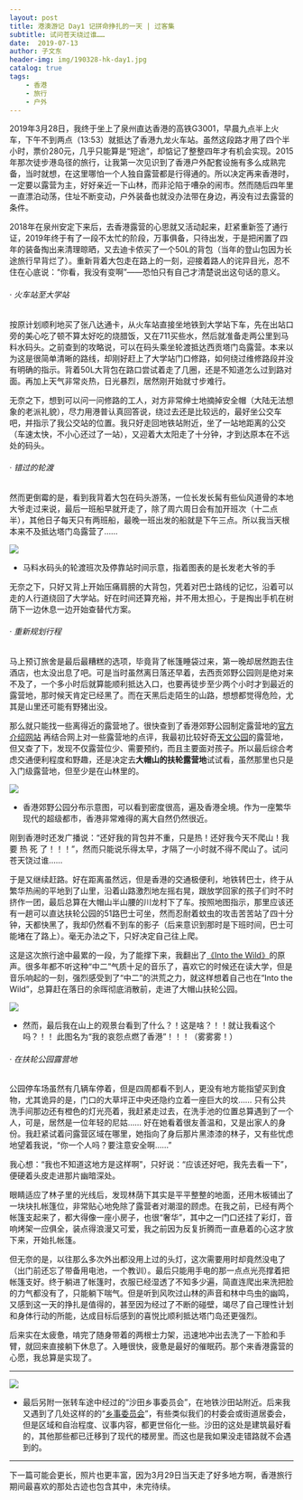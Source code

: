 ```yaml
---
layout: post
title: 港澳游记 Day1 记拼命挣扎的一天 | 过客集
subtitle: 试问苍天绕过谁……
date:  2019-07-13
author: 子文东
header-img: img/190328-hk-day1.jpg
catalog: true
tags:
    - 香港
    - 旅行
    - 户外
---
```


2019年3月28日，我终于坐上了泉州直达香港的高铁G3001，早晨九点半上火车，下午不到两点（13:53）就抵达了香港九龙火车站。虽然这段路才用了四个半小时，票价280元，几乎只能算是“短途”，却惦记了整整四年才有机会实现。2015年那次徒步港岛径的旅行，让我第一次见识到了香港户外配套设施有多么成熟完备，当时就想，在这里哪怕一个人独自露营都是行得通的。所以决定再来香港时，一定要以露营为主，好好亲近一下山林，而非沦陷于嘈杂的闹市。然而随后四年里一直漂泊动荡，住址不断变动，户外装备也就没办法带在身边，再没有过去露营的条件。

2018年在泉州安定下来后，去香港露营的心思就又活动起来，赶紧重新签了通行证，2019年终于有了一段不太忙的阶段，万事俱备，只待出发，于是把闲置了四年的装备掏出来清理晾晒，又去迪卡侬买了一个50L的背包（当年的登山包因为长途旅行早背烂了）。重新背着大包走在路上的一刻，迎接着路人的诧异目光，忍不住在心底说：“你看，我没有变啊”——恐怕只有自己才清楚说出这句话的意义。

###### · _火车站至大学站_

按原计划顺利地买了张八达通卡，从火车站直接坐地铁到大学站下车，先在出站口旁的美心吃了顿不算太好吃的烧腊饭，又在711买些水，然后就准备走两公里到马料水码头。之前查到的攻略说，可以在码头乘坐轮渡抵达西贡塔门岛露营。本来以为这是很简单清晰的路线，却刚好赶上了大学站门口修路，如何绕过维修路段并没有明确的指示。背着50L大背包在路口尝试着走了几圈，还是不知道怎么过到路对面。再加上天气非常炎热，日光暴烈，居然刚开始就寸步难行。

无奈之下，想到可以问一问修路的工人，对方非常绅士地摘掉安全帽（大陆无法想象的老派礼貌），尽力用港普认真回答说，绕过去还是比较远的，最好坐公交车吧，并指示了我公交站的位置。我只好走回地铁站附近，坐了一站地距离的公交（车速太快，不小心还过了一站），又迎着大太阳走了十分钟，才到达原本在不远处的码头。

###### · _错过的轮渡_

然而更倒霉的是，看到我背着大包在码头游荡，一位长发长髯有些仙风道骨的本地大爷走过来说，最后一班船早就开走了，除了周六周日会有加开班次（十二点半），其他日子每天只有两班船，最晚一班出发的船就是下午三点。所以我当天根本来不及抵达塔门岛露营了……

![](\img\190328-hk-day1\01.jpg)
* 马料水码头的轮渡班次及停靠站时间示意，指着图表的是长发老大爷的手

无奈之下，只好又背上开始压痛肩膀的大背包，凭着对巴士路线的记忆，沿着可以走的人行道绕回了大学站。好在时间还算充裕，并不用太担心，于是掏出手机在树荫下一边休息一边开始查替代方案。

###### · _重新规划行程_

马上预订旅舍是最后最糟糕的选项，毕竟背了帐篷睡袋过来，第一晚却居然跑去住酒店，也太没出息了吧。可是当时虽然离日落还早着，去西贡郊野公园则是绝对来不及了，一个多小时后就算能顺利抵达入口，也要再徒步至少两个小时才到最近的露营地，那时候天肯定已经黑了。而在天黑后走陌生的山路，想想都觉得危险，尤其是山里还可能有野猪出没。

那么就只能找一些离得近的露营地了。很快查到了香港郊野公园制定露营地的[官方介绍网站](https://www.afcd.gov.hk/tc_chi/country/cou_vis/cou_vis_cam/cou_vis_cam_cam/cou_vis_cam_cam.html) 再结合网上对一些露营地的点评，我最初比较好奇[天文公园](https://www.lcsd.gov.hk/CE/Museum/Space/Astropark/astropark_intro.php)的露营地，但又查了下，发现不仅露营位少、需要预约，而且主要面对孩子。所以最后综合考虑交通便利程度和野趣，还是决定去**大帽山的扶轮露营地**试试看，虽然那里也只是入门级露营地，但至少是在山林里的。

![](\img\190328-hk-day1\03.jpg)
* 香港郊野公园分布示意图，可以看到密度很高，遍及香港全境。作为一座繁华现代的超级都市，香港非常难得的离大自然仍然很近。

刚到香港时还发广播说：“还好我的背包并不重，只是热！还好我今天不爬山！我 要 热 死 了！！！”，然而只能说乐得太早，才隔了一小时就不得不爬山了。试问苍天饶过谁…… 

于是又继续赶路。好在距离虽然远，但是香港的交通极便利，地铁转巴士，终于从繁华热闹的平地到了山里，沿着山路激烈地左摇右晃，跟放学回家的孩子们时不时挤作一团，最后总算在大帽山半山腰的川龙村下了车。按照地图指示，那里应该还有一趟可以直达扶轮公园的51路巴士可坐，然而忍耐着蚊虫的攻击苦苦站了四十分钟，天都快黑了，我却仍然看不到车的影子（后来意识到那时是下班时间，巴士可能堵在了路上）。毫无办法之下，只好决定自己往上爬。

这是这次旅行途中最累的一段，为了能撑下来，我翻出了[《Into the Wild》](https://music.douban.com/subject/2375607/)的原声。很多年都不听这种“中二”气质十足的音乐了，喜欢它的时候还在读大学，但是音乐响起的一刻，强烈感受到了“中二”的洪荒之力，就这样想着自己也在“Into the Wild”，总算赶在落日的余晖彻底消散前，走进了大帽山扶轮公园。

![](\img\190328-hk-day1\02.jpg)
* 然而，最后我在山上的观景台看到了什么？！这是啥？！！就让我看这个吗？！！ 此图名为“我的哀怨点燃了香港”！！！（雾雾雾！）

###### · _在扶轮公园露营地_

公园停车场虽然有几辆车停着，但是四周都看不到人，更没有地方能指望买到食物，尤其诡异的是，门口的大草坪正中央还隐约立着一座巨大的坟…… 只有公共洗手间那边还有橙色的灯光亮着，我赶紧走过去，在洗手池的位置总算遇到了一个人，可是，居然是一位年轻的尼姑…… 好在她看着很友善温和，又是出家人的身份。我赶紧试着问露营区域在哪里，她指向了身后那片黑漆漆的林子，又有些忧虑地望着我说，“你一个人吗？要注意安全啊……”

我心想：“我也不知道这地方是这样啊”，只好说：“应该还好吧，我先去看一下”，便硬着头皮走进那片幽暗深处。

眼睛适应了林子里的光线后，发现林荫下其实是平平整整的地面，还用木板铺出了一块块扎帐篷位，非常贴心地免除了露营者对潮湿的顾虑。在我之前，已经有两个帐篷支起来了，都大得像一座小房子，也很“奢华”，其中之一门口还挂了彩灯，音响烤架一应俱全，装点得浪漫又可爱，我之前因为反复折腾而一直悬着的心这才放下来，开始扎帐篷。

但无奈的是，以往那么多次外出都没用上过的头灯，这次需要用时却竟然没电了（出门前还忘了带备用电池，一个教训）。最后只能用手电的那一点点光亮撑着把帐篷支好。终于躺进了帐篷时，衣服已经湿透了不知多少遍，简直连爬出来洗把脸的力气都没有了，只能躺下喘气。但是听到风吹过山林的声音和林中鸟虫的幽鸣，又感到这一天的挣扎是值得的，甚至因为经过了不断的碰壁，竭尽了自己理性计划和身体行动的所能，达成目标后感到的喜悦比顺利抵达塔门岛还更强烈。

后来实在太疲惫，啃完了随身带着的两根士力架，迅速地冲出去洗了一下脸和手臂，就回来直接躺下休息了。入睡很快，疲惫是最好的催眠药。那个来香港露营的心愿，我总算是实现了。

---

![](\img\190328-hk-day1\04.jpg)
* 最后另附一张转车途中经过的“沙田乡事委员会”，在地铁沙田站附近。后来我又遇到了几处这样的的“[乡事委员会](https://www.wikiwand.com/zh/%E9%84%89%E4%BA%8B%E5%A7%94%E5%93%A1%E6%9C%83)”，有些类似我们的村委会或街道居委会，但是区域和自治程度、议事内容，都更世俗化一些。沙田的这处是建筑最好看的，其他那些都已迁移到了现代的楼房里。而这也是我如果没走错路就不会遇到的。

---

下一篇可能会更长，照片也更丰富，因为3月29日当天走了好多地方啊，香港旅行期间最喜欢的那处古迹也包含其中，未完待续。
